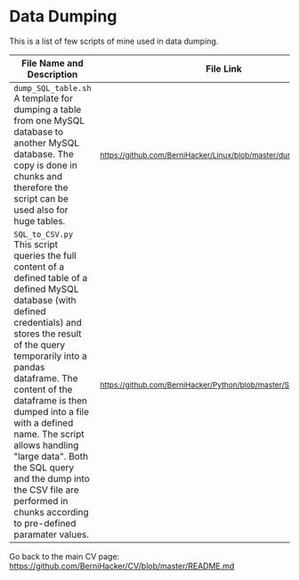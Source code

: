 # Data Dumping
This is a list of few scripts of mine used in data dumping.

File Name and Description                                             | File Link   
--------------------------------------------------------------------- | ----------
<code>dump_SQL_table.sh</code> A template for dumping a table from one MySQL database to another MySQL database. The copy is done in chunks and therefore the script can be used also for huge tables. | <sub>https://github.com/BerniHacker/Linux/blob/master/dump_SQL_table.sh</sub>
<code>SQL_to_CSV.py</code> This script queries the full content of a defined table of a defined MySQL database (with defined credentials) and stores the result of the query temporarily into a pandas dataframe. The content of the dataframe is then dumped into a file with a defined name. The script allows handling "large data". Both the SQL query and the dump into the CSV file are performed in chunks according to pre-defined paramater values. | <sub>https://github.com/BerniHacker/Python/blob/master/SQL_to_CSV.py</sub>

Go back to the main CV page: https://github.com/BerniHacker/CV/blob/master/README.md
